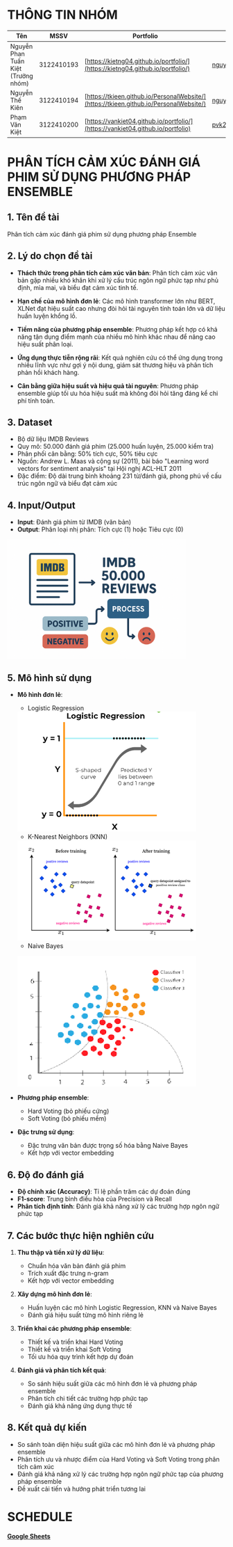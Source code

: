 # THÔNG TIN NHÓM

|Tên                                |MSSV      |Portfolio         |Email|
|-----------------------------------|  :----:  |------------------|-----|
|Nguyễn Phan Tuấn Kiệt (Trưởng nhóm)|3122410193|[https://kietng04.github.io/portfolio/](https://kietng04.github.io/portfolio/) |nguyenphantuankiet299@gmail.com|
|Nguyễn Thế Kiên                    |3122410194|[https://tkieen.github.io/PersonalWebsite/](https://tkieen.github.io/PersonalWebsite/) |nguyenthekien62@gmail.com|
|Phạm Văn Kiệt                      |3122410200|[https://vankiet04.github.io/portfolio/](https://vankiet04.github.io/portfolio) |pvk210504@gmail.com|

# PHÂN TÍCH CẢM XÚC ĐÁNH GIÁ PHIM SỬ DỤNG PHƯƠNG PHÁP ENSEMBLE

## 1. Tên đề tài
Phân tích cảm xúc đánh giá phim sử dụng phương pháp Ensemble

## 2. Lý do chọn đề tài

- **Thách thức trong phân tích cảm xúc văn bản**: Phân tích cảm xúc văn bản gặp nhiều khó khăn khi xử lý cấu trúc ngôn ngữ phức tạp như phủ định, mỉa mai, và biểu đạt cảm xúc tinh tế.

- **Hạn chế của mô hình đơn lẻ**: Các mô hình transformer lớn như BERT, XLNet đạt hiệu suất cao nhưng đòi hỏi tài nguyên tính toán lớn và dữ liệu huấn luyện khổng lồ.

- **Tiềm năng của phương pháp ensemble**: Phương pháp kết hợp có khả năng tận dụng điểm mạnh của nhiều mô hình khác nhau để nâng cao hiệu suất phân loại.

- **Ứng dụng thực tiễn rộng rãi**: Kết quả nghiên cứu có thể ứng dụng trong nhiều lĩnh vực như gợi ý nội dung, giám sát thương hiệu và phân tích phản hồi khách hàng.

- **Cân bằng giữa hiệu suất và hiệu quả tài nguyên**: Phương pháp ensemble giúp tối ưu hóa hiệu suất mà không đòi hỏi tăng đáng kể chi phí tính toán.

## 3. Dataset
- Bộ dữ liệu IMDB Reviews
- Quy mô: 50.000 đánh giá phim (25.000 huấn luyện, 25.000 kiểm tra)
- Phân phối cân bằng: 50% tích cực, 50% tiêu cực
- Nguồn: Andrew L. Maas và cộng sự (2011), bài báo "Learning word vectors for sentiment analysis" tại Hội nghị ACL-HLT 2011
- Đặc điểm: Độ dài trung bình khoảng 231 từ/đánh giá, phong phú về cấu trúc ngôn ngữ và biểu đạt cảm xúc

## 4. Input/Output
- **Input**: Đánh giá phim từ IMDB (văn bản)
- **Output**: Phân loại nhị phân: Tích cực (1) hoặc Tiêu cực (0)

<img src ="Image/InputOutput.png" width ="412">

## 5. Mô hình sử dụng
- **Mô hình đơn lẻ**: 
  * Logistic Regression

  <img src="Image/Logistic.png" width ="412">

  * K-Nearest Neighbors (KNN)
  
  <img src="Image/KNN.png" width ="412">

  * Naive Bayes

  ![Mô hình Naive Bayes](Image/NaiveBayes.png)
  
- **Phương pháp ensemble**: 
  * Hard Voting (bỏ phiếu cứng)
  * Soft Voting (bỏ phiếu mềm)
  
- **Đặc trưng sử dụng**:
  * Đặc trưng văn bản được trọng số hóa bằng Naive Bayes
  * Kết hợp với vector embedding

## 6. Độ đo đánh giá
- **Độ chính xác (Accuracy)**: Tỉ lệ phần trăm các dự đoán đúng
- **F1-score**: Trung bình điều hòa của Precision và Recall
- **Phân tích định tính**: Đánh giá khả năng xử lý các trường hợp ngôn ngữ phức tạp

## 7. Các bước thực hiện nghiên cứu
1. **Thu thập và tiền xử lý dữ liệu**:
   - Chuẩn hóa văn bản đánh giá phim
   - Trích xuất đặc trưng n-gram
   - Kết hợp với vector embedding

2. **Xây dựng mô hình đơn lẻ**:
   - Huấn luyện các mô hình Logistic Regression, KNN và Naive Bayes
   - Đánh giá hiệu suất từng mô hình riêng lẻ

3. **Triển khai các phương pháp ensemble**:
   - Thiết kế và triển khai Hard Voting
   - Thiết kế và triển khai Soft Voting
   - Tối ưu hóa quy trình kết hợp dự đoán

4. **Đánh giá và phân tích kết quả**:
   - So sánh hiệu suất giữa các mô hình đơn lẻ và phương pháp ensemble
   - Phân tích chi tiết các trường hợp phức tạp
   - Đánh giá khả năng ứng dụng thực tế

## 8. Kết quả dự kiến
- So sánh toàn diện hiệu suất giữa các mô hình đơn lẻ và phương pháp ensemble
- Phân tích ưu và nhược điểm của Hard Voting và Soft Voting trong phân tích cảm xúc
- Đánh giá khả năng xử lý các trường hợp ngôn ngữ phức tạp của phương pháp ensemble
- Đề xuất cải tiến và hướng phát triển tương lai

# SCHEDULE
**[Google Sheets](https://docs.google.com/spreadsheets/d/1Q9h6LFw36fSQiCDfojJd62I6kkspTYdbZtQn_GCc1Zs/edit?usp=sharing)**

